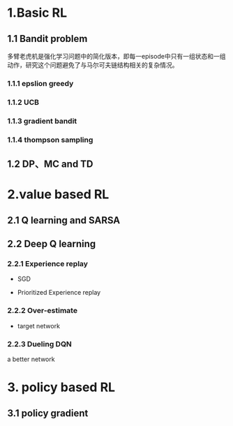 # 1.Basic RL

## 1.1 Bandit problem             

多臂老虎机是强化学习问题中的简化版本，即每一episode中只有一组状态和一组动作，研究这个问题避免了与马尔可夫链结构相关的复杂情况。


### 1.1.1 epslion greedy
### 1.1.2 UCB
### 1.1.3 gradient bandit
### 1.1.4 thompson sampling


## 1.2 DP、MC and TD


# 2.value based RL


## 2.1 Q learning and SARSA



## 2.2 Deep Q learning


### 2.2.1 Experience replay

- SGD

- Prioritized Experience replay


### 2.2.2 Over-estimate

- target network


### 2.2.3 Dueling DQN
a better network


# 3. policy based RL

## 3.1 policy gradient


